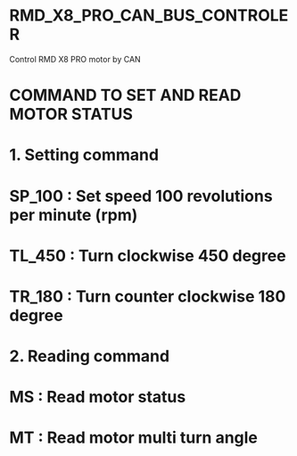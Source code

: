 # RMD_X8_PRO_CAN_BUS_CONTROLER
Control RMD X8 PRO motor by CAN

# COMMAND TO SET AND READ MOTOR STATUS

# 1. Setting command
 # SP_100  : Set speed 100 revolutions per minute (rpm)
 # TL_450  : Turn clockwise 450 degree
 # TR_180  : Turn counter clockwise 180 degree

# 2. Reading command
 # MS      : Read motor status
 # MT      : Read motor multi turn angle
